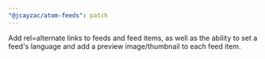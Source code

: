 ```yaml
---
"@jcayzac/atom-feeds": patch
---
```


Add rel=alternate links to feeds and feed items, as well as the ability to set a feed's language and add a preview image/thumbnail to each feed item.
